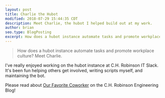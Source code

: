 ```yaml
---
layout: post
title: Charlie the Hubot
modified: 2018-07-29 15:44:35 CDT
description: Meet Charlie, the hubot I helped build out at my work.
author: brian
seo.type: BlogPosting
excerpt: How does a hubot instance automate tasks and promote workplace culture? Meet Charlie.
---
```


> How does a hubot instance automate tasks and promote workplace culture? Meet Charlie.

I've really enjoyed working on the hubot instance at C.H. Robinson IT Slack. It's been fun helping others get involved,
writing scripts myself, and maintaining the bot.

Please read about [Our Favorite Coworker](https://engineering.chrobinson.com/culture/our-favorite-coworker/) on the
C.H. Robinson Engineering Blog!